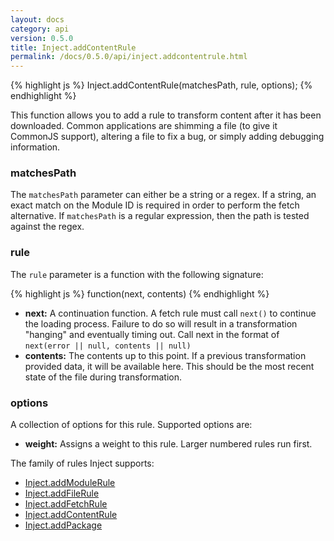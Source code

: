 ```yaml
---
layout: docs
category: api
version: 0.5.0
title: Inject.addContentRule
permalink: /docs/0.5.0/api/inject.addcontentrule.html
---
```


{% highlight js %}
Inject.addContentRule(matchesPath, rule, options);
{% endhighlight %}

This function allows you to add a rule to transform content after it has been downloaded. Common applications are shimming a file (to give it CommonJS support), altering a file to fix a bug, or simply adding debugging information.

### matchesPath
The `matchesPath` parameter can either be a string or a regex. If a string, an exact match on the Module ID is required in order to perform the fetch alternative. If `matchesPath` is a regular expression, then the path is tested against the regex.

### rule
The `rule` parameter is a function with the following signature:

{% highlight js %}
function(next, contents)
{% endhighlight %}

* **next:** A continuation function. A fetch rule must call `next()` to continue the loading process. Failure to do so will result in a transformation "hanging" and eventually timing out. Call next in the format of `next(error || null, contents || null)`
* **contents:** The contents up to this point. If a previous transformation provided data, it will be available here. This should be the most recent state of the file during transformation.

### options
A collection of options for this rule. Supported options are:

* **weight:** Assigns a weight to this rule. Larger numbered rules run first.

The family of rules Inject supports:

* [Inject.addModuleRule](/docs/0.5.0/api/inject.addmodulerule.html)
* [Inject.addFileRule](/docs/0.5.0/api/inject.addfilerule.html)
* [Inject.addFetchRule](/docs/0.5.0/api/inject.addfetchrule.html)
* [Inject.addContentRule](/docs/0.5.0/api/inject.addcontentrule.html)
* [Inject.addPackage](/docs/0.5.0/api/inject.addpackage.html)
